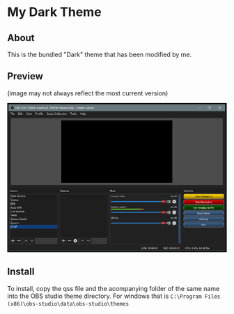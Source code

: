 My Dark Theme
=============

About
-----

This is the bundled "Dark" theme that has been modified by me.

Preview
--------

(image may not always reflect the most current version)

![](mydark_preview.png)

Install
-------

To install, copy the qss file and the acompanying folder of the same name into the OBS studio theme directory. For windows that is `C:\Program Files (x86)\obs-studio\data\obs-studio\themes`